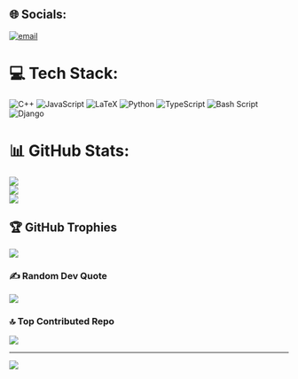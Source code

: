 
## 🌐 Socials:
[![email](https://img.shields.io/badge/Email-D14836?logo=gmail&logoColor=white)](mailto:prashantkr.sharma07@gmail.com) 

# 💻 Tech Stack:
![C++](https://img.shields.io/badge/c++-%2300599C.svg?style=for-the-badge&logo=c%2B%2B&logoColor=white) ![JavaScript](https://img.shields.io/badge/javascript-%23323330.svg?style=for-the-badge&logo=javascript&logoColor=%23F7DF1E) ![LaTeX](https://img.shields.io/badge/latex-%23008080.svg?style=for-the-badge&logo=latex&logoColor=white) ![Python](https://img.shields.io/badge/python-3670A0?style=for-the-badge&logo=python&logoColor=ffdd54) ![TypeScript](https://img.shields.io/badge/typescript-%23007ACC.svg?style=for-the-badge&logo=typescript&logoColor=white) ![Bash Script](https://img.shields.io/badge/bash_script-%23121011.svg?style=for-the-badge&logo=gnu-bash&logoColor=white) ![Django](https://img.shields.io/badge/django-%23092E20.svg?style=for-the-badge&logo=django&logoColor=white)
# 📊 GitHub Stats:
![](https://github-readme-stats.vercel.app/api?username=CrazyPrash007&theme=dark&hide_border=false&include_all_commits=true&count_private=false)<br/>
![](https://nirzak-streak-stats.vercel.app/?user=CrazyPrash007&theme=dark&hide_border=false)<br/>
![](https://github-readme-stats.vercel.app/api/top-langs/?username=CrazyPrash007&theme=dark&hide_border=false&include_all_commits=true&count_private=false&layout=compact)

## 🏆 GitHub Trophies
![](https://github-profile-trophy.vercel.app/?username=CrazyPrash007&theme=dark&no-frame=false&no-bg=false&margin-w=4)

### ✍️ Random Dev Quote
![](https://quotes-github-readme.vercel.app/api?type=horizontal&theme=radical)

### 🔝 Top Contributed Repo
![](https://github-contributor-stats.vercel.app/api?username=CrazyPrash007&limit=5&theme=dark&combine_all_yearly_contributions=true)

---
[![](https://visitcount.itsvg.in/api?id=CrazyPrash007&icon=0&color=0)](https://visitcount.itsvg.in)

<!-- Proudly created with GPRM ( https://gprm.itsvg.in ) -->

